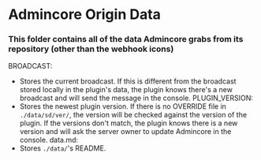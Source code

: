 # Admincore Origin Data
### This folder contains all of the data Admincore grabs from its repository (other than the webhook icons)
BROADCAST:
* Stores the current broadcast. If this is different from the broadcast stored locally in the plugin's data, the plugin knows there's a new broadcast and will send the message in the console.
PLUGIN_VERSION:
* Stores the newest plugin version. If there is no OVERRIDE file in `./data/sd/ver/`, the version will be checked against the version of the plugin. If the versions don't match, the plugin knows there is a new version and will ask the server owner to update Admincore in the console.
data.md:
* Stores `./data/`'s README.
